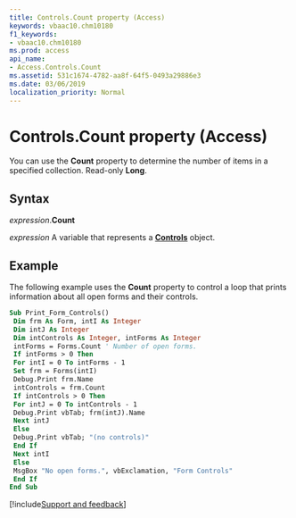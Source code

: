 ```yaml
---
title: Controls.Count property (Access)
keywords: vbaac10.chm10180
f1_keywords:
- vbaac10.chm10180
ms.prod: access
api_name:
- Access.Controls.Count
ms.assetid: 531c1674-4782-aa8f-64f5-0493a29886e3
ms.date: 03/06/2019
localization_priority: Normal
---
```



# Controls.Count property (Access)

You can use the **Count** property to determine the number of items in a specified collection. Read-only **Long**.


## Syntax

_expression_.**Count**

_expression_ A variable that represents a **[Controls](Access.Controls.md)** object.


## Example

The following example uses the **Count** property to control a loop that prints information about all open forms and their controls.


```vb
Sub Print_Form_Controls() 
 Dim frm As Form, intI As Integer 
 Dim intJ As Integer 
 Dim intControls As Integer, intForms As Integer 
 intForms = Forms.Count ' Number of open forms. 
 If intForms > 0 Then 
 For intI = 0 To intForms - 1 
 Set frm = Forms(intI) 
 Debug.Print frm.Name 
 intControls = frm.Count 
 If intControls > 0 Then 
 For intJ = 0 To intControls - 1 
 Debug.Print vbTab; frm(intJ).Name 
 Next intJ 
 Else 
 Debug.Print vbTab; "(no controls)" 
 End If 
 Next intI 
 Else 
 MsgBox "No open forms.", vbExclamation, "Form Controls" 
 End If 
End Sub
```



[!include[Support and feedback](~/includes/feedback-boilerplate.md)]
